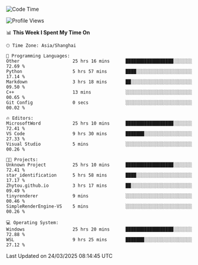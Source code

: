 <!--START_SECTION:waka-->
![Code Time](http://img.shields.io/badge/Code%20Time-2%2C457%20hrs%203%20mins-blue)

![Profile Views](http://img.shields.io/badge/Profile%20Views-1-blue)

📊 **This Week I Spent My Time On** 

```text
🕑︎ Time Zone: Asia/Shanghai

💬 Programming Languages: 
Other                    25 hrs 16 mins      ██████████████████░░░░░░░   72.69 % 
Python                   5 hrs 57 mins       ████░░░░░░░░░░░░░░░░░░░░░   17.14 % 
Markdown                 3 hrs 18 mins       ██░░░░░░░░░░░░░░░░░░░░░░░   09.50 % 
C++                      13 mins             ░░░░░░░░░░░░░░░░░░░░░░░░░   00.65 % 
Git Config               0 secs              ░░░░░░░░░░░░░░░░░░░░░░░░░   00.02 % 

🔥 Editors: 
MicrosoftWord            25 hrs 10 mins      ██████████████████░░░░░░░   72.41 % 
VS Code                  9 hrs 30 mins       ███████░░░░░░░░░░░░░░░░░░   27.33 % 
Visual Studio            5 mins              ░░░░░░░░░░░░░░░░░░░░░░░░░   00.26 % 

🐱‍💻 Projects: 
Unknown Project          25 hrs 10 mins      ██████████████████░░░░░░░   72.41 % 
star_identification      5 hrs 58 mins       ████░░░░░░░░░░░░░░░░░░░░░   17.17 % 
Zhytou.github.io         3 hrs 17 mins       ██░░░░░░░░░░░░░░░░░░░░░░░   09.49 % 
tinyrenderer             9 mins              ░░░░░░░░░░░░░░░░░░░░░░░░░   00.46 % 
SimpleRenderEngine-VS    5 mins              ░░░░░░░░░░░░░░░░░░░░░░░░░   00.26 % 

💻 Operating System: 
Windows                  25 hrs 20 mins      ██████████████████░░░░░░░   72.88 % 
WSL                      9 hrs 25 mins       ███████░░░░░░░░░░░░░░░░░░   27.12 % 
```


 Last Updated on 24/03/2025 08:14:45 UTC
<!--END_SECTION:waka-->